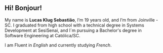 ## Hi! Bonjour! 

My name is **Lucas Klug Sebastião**, I’m 19 years old, and I’m from Joinville - SC. I graduated from high school with a technical degree in Systems Development at SesiSenai, and I´m pursuing a Bachelor's degree in Software Engineering at Católica/SC.

I am Fluent in *English* and currently studying *French*.
